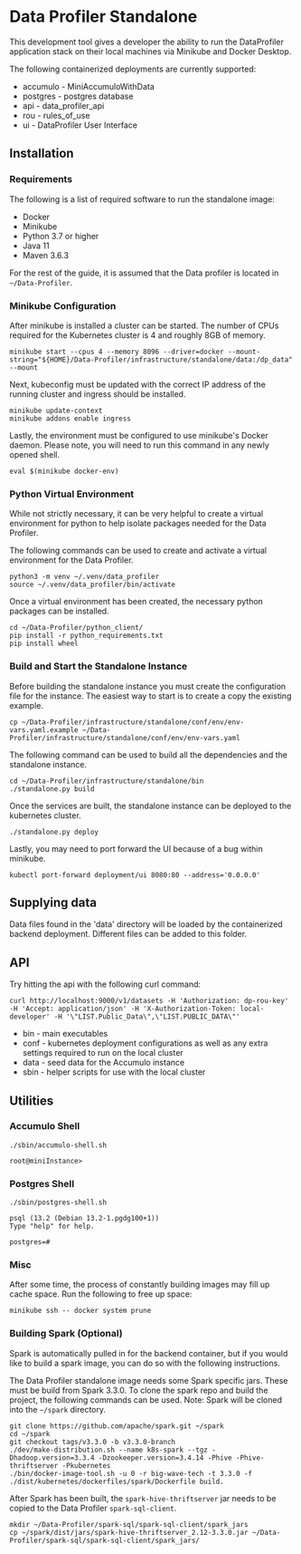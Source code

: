 # Data Profiler Standalone

This development tool gives a developer the ability to run the DataProfiler application stack on their local machines via Minikube and Docker Desktop.

The following containerized deployments are currently supported:

* accumulo - MiniAccumuloWithData
* postgres - postgres database
* api - data_profiler_api
* rou - rules_of_use
* ui - DataProfiler User Interface

## Installation

### Requirements

The following is a list of required software to run the standalone image:

* Docker
* Minikube
* Python 3.7 or higher
* Java 11
* Maven 3.6.3

For the rest of the guide, it is assumed that the Data profiler is located in `~/Data-Profiler`.

### Minikube Configuration

After minikube is installed a cluster can be started. The number of CPUs required for the Kubernetes cluster is 4 and roughly 8GB of memory.

```shell
minikube start --cpus 4 --memory 8096 --driver=docker --mount-string="${HOME}/Data-Profiler/infrastructure/standalone/data:/dp_data" --mount
```

Next, kubeconfig must be updated with the correct IP address of the running cluster and ingress should be installed.

```shell
minikube update-context
minikube addons enable ingress
```

Lastly, the environment must be configured to use minikube's Docker daemon. Please note, you will need to run this command in any newly opened shell.

```shell
eval $(minikube docker-env)
```

### Python Virtual Environment

While not strictly necessary, it can be very helpful to create a virtual environment for python to help isolate packages needed for the Data Profiler.

The following commands can be used to create and activate a virtual environment for the Data Profiler.

```shell
python3 -m venv ~/.venv/data_profiler
source ~/.venv/data_profiler/bin/activate
```

Once a virtual environment has been created, the necessary python packages can be installed.

```shell
cd ~/Data-Profiler/python_client/
pip install -r python_requirements.txt
pip install wheel
```

### Build and Start the Standalone Instance

Before building the standalone instance you must create the configuration file for the instance. The easiest way to start is to create a copy the existing example.

```shell
cp ~/Data-Profiler/infrastructure/standalone/conf/env/env-vars.yaml.example ~/Data-Profiler/infrastructure/standalone/conf/env/env-vars.yaml
```

The following command can be used to build all the dependencies and the standalone instance.

```shell
cd ~/Data-Profiler/infrastructure/standalone/bin
./standalone.py build
```

Once the services are built, the standalone instance can be deployed to the kubernetes cluster.

```shell
./standalone.py deploy
```

Lastly, you may need to port forward the UI because of a bug within minikube.

```shell
kubectl port-forward deployment/ui 8080:80 --address='0.0.0.0'
```

## Supplying data

Data files found in the 'data' directory will be loaded by the containerized backend deployment. Different files can be added to this folder.

## API

Try hitting the api with the following curl command:

```shell
curl http://localhost:9000/v1/datasets -H 'Authorization: dp-rou-key' -H 'Accept: application/json' -H 'X-Authorization-Token: local-developer' -H '\"LIST.Public_Data\",\"LIST.PUBLIC_DATA\"'
```

* bin - main executables
* conf - kubernetes deployment configurations as well as any extra settings required to run on the local cluster
* data - seed data for the Accumulo instance
* sbin - helper scripts for use with the local cluster

## Utilities

### Accumulo Shell

```shell
./sbin/accumulo-shell.sh

root@miniInstance>
```

### Postgres Shell

```shell
./sbin/postgres-shell.sh

psql (13.2 (Debian 13.2-1.pgdg100+1))
Type "help" for help.

postgres=#
```

### Misc

After some time, the process of constantly building images may fill up cache space.
Run the following to free up space:

```shell
minikube ssh -- docker system prune
```

### Building Spark (Optional)

Spark is automatically pulled in for the backend container, but if you would like to build a spark image, you can do so with the following instructions.

The Data Profiler standalone image needs some Spark specific jars. These must be build from Spark 3.3.0. To clone the spark repo and build the project, the following commands can be used. Note: Spark will be cloned into the `~/spark` directory.

```shell
git clone https://github.com/apache/spark.git ~/spark
cd ~/spark
git checkout tags/v3.3.0 -b v3.3.0-branch
./dev/make-distribution.sh --name k8s-spark --tgz -Dhadoop.version=3.3.4 -Dzookeeper.version=3.4.14 -Phive -Phive-thriftserver -Pkubernetes
./bin/docker-image-tool.sh -u 0 -r big-wave-tech -t 3.3.0 -f ./dist/kubernetes/dockerfiles/spark/Dockerfile build.
```

After Spark has been built, the `spark-hive-thriftserver` jar needs to be copied to the Data Profiler `spark-sql-client`.

```shell
mkdir ~/Data-Profiler/spark-sql/spark-sql-client/spark_jars
cp ~/spark/dist/jars/spark-hive-thriftserver_2.12-3.3.0.jar ~/Data-Profiler/spark-sql/spark-sql-client/spark_jars/
```
